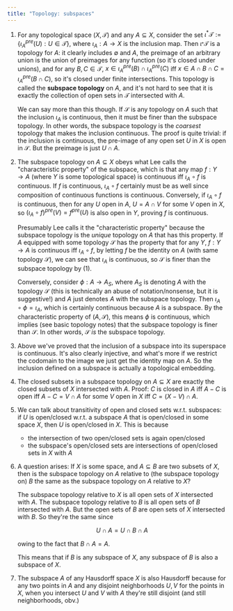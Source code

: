 ```yaml
---
title: "Topology: subspaces"
---
```


1. For any topological space $(X, \mathcal{T})$ and any $A \subseteq X$, consider the set $\iota^{\ast} \mathcal{T} := \{\iota_A^{pre}(U) : U \in \mathcal{T} \}$, where $\iota_A: A \to X$ is the inclusion map. Then $\iota_^{\ast} \mathcal{T}$ is a topology for $A$: it clearly includes $\emptyset$ and $A$, the preimage of an arbitrary union is the union of preimages for any function (so it's closed under unions), and for any $B, C \in \mathcal{T}$, $x \in \iota_A^{pre}(B) \cap \iota_A^{pre}(C)$ iff $x \in A \cap B \cap C = \iota_A^{pre}(B \cap C)$, so it's closed under finite intersections. This topology is called the **subspace topology** on $A$, and it's not hard to see that it is exactly the collection of open sets in $\mathcal{T}$ intersected with $A$.

    We can say more than this though. If $\mathcal{S}$ is any topology on $A$ such that the inclusion $\iota_A$ is continuous, then it must be finer than the subspace topology. In other words, the subspace topology is the *coarsest* topology that makes the inclusion continuous. The proof is quite trivial: if the inclusion is continuous, the pre-image of any open set $U$ in $X$ is open in $\mathcal{S}$. But the preimage is just $U \cap A$.

2. The subspace topology on $A \subseteq X$ obeys what Lee calls the "characteristic property" of the subspace, which is that any map $f: Y \to A$ (where $Y$ is some topological space) is continuous iff $\iota_A \circ f$ is continuous. If $f$ is continuous, $\iota_A \circ f$ certainly must be as well since composition of continuous functions is continuous. Conversely, if $\iota_A \circ f$ is continuous, then for any $U$ open in $A$, $U = A \cap V$ for some $V$ open in $X$, so $(\iota_A \circ f)^{pre}(V) = f^{pre}(U)$ is also open in $Y$, proving $f$ is continuous.

    Presumably Lee calls it the "characteristic property" because the subspace topology is the *unique* topology on $A$ that has this property. If $A$ equipped with some topology $\mathcal{S}$ has the property that for any $Y$, $f: Y \to A$ is continuous iff $\iota_A \circ f$, by letting $f$ be the identity on $A$ (with same topology $\mathcal{S}$), we can see that $\iota_A$ is continuous, so $\mathcal{S}$ is finer than the subspace topology by (1).

    Conversely, consider $\phi: A \to A_S$, where $A_S$ is denoting $A$ with the topology $\mathcal{S}$ (this is technically an abuse of notation/nonsense, but it is suggestive!) and $A$ just denotes $A$ with the subspace topology. Then $\iota_A \circ \phi = \iota_A$, which is certainly continuous because $A$ is a subspace. By the characteristic property of $(A, \mathcal{S})$, this means $\phi$ is continuous, which implies (see basic topology notes) that the subspace topology is finer than $\mathcal{S}$. In other words, $\mathcal{S}$ *is* the subspace topology.

3. Above we've proved that the inclusion of a subspace into its superspace is continuous. It's also clearly injective, and what's more if we restrict the codomain to the image we just get the identity map on $A$. So the inclusion defined on a subspace is actually a topological embedding.

4. The closed subsets in a subspace topology on $A \subseteq X$ are exactly the closed subsets of $X$ intersected with $A$. Proof: $C$ is closed in $A$ iff $A - C$ is open iff $A - C = V \cap A$ for some $V$ open in $X$ iff $C = (X - V) \cap A$.

5. We can talk about transitivity of open and closed sets w.r.t. subspaces: if $U$ is open/closed w.r.t. a subspace $A$ that is open/closed in some space $X$, then $U$ is open/closed in $X$. This is because

    - the intersection of two open/closed sets is again open/closed
    - the subspace's open/closed sets are intersections of open/closed sets in $X$ with $A$


6. A question arises: If $X$ is some space, and $A \subseteq B$ are two subsets of $X$, then is the subspace topology on $A$ relative to (the subspace topology on) $B$ the same as the subspace topology on $A$ relative to $X$?

    The subspace topology relative to $X$ is all open sets of $X$ intersected with $A$. The subspace topology relative to $B$ is all open sets of $B$ intersected with $A$. But the open sets of $B$ are open sets of $X$ intersected with $B$. So they're the same since

    $$U \cap A = U \cap B \cap A$$

    owing to the fact that $B \cap A = A$.

    This means that if $B$ is any subspace of $X$, any subspace of $B$ is also a subspace of $X$.

7. The subspace $A$ of any Hausdorff space $X$ is also Hausdorff because for any two points in $A$ and any disjoint neighborhoods $U, V$ for the points in $X$, when you intersect $U$ and $V$ with $A$ they're still disjoint (and still neighborhoods, obv.)
